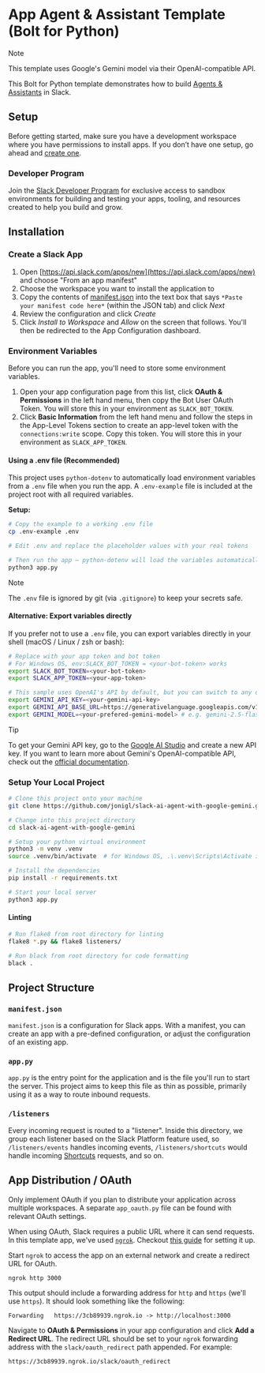 # App Agent & Assistant Template (Bolt for Python)

> [!NOTE]
> This template uses Google's Gemini model via their OpenAI-compatible API.

This Bolt for Python template demonstrates how to build [Agents & Assistants](https://api.slack.com/docs/apps/ai) in Slack.

## Setup
Before getting started, make sure you have a development workspace where you have permissions to install apps. If you don’t have one setup, go ahead and [create one](https://slack.com/create).

### Developer Program
Join the [Slack Developer Program](https://api.slack.com/developer-program) for exclusive access to sandbox environments for building and testing your apps, tooling, and resources created to help you build and grow.

## Installation

### Create a Slack App
1. Open [https://api.slack.com/apps/new](https://api.slack.com/apps/new) and choose "From an app manifest"
2. Choose the workspace you want to install the application to
3. Copy the contents of [manifest.json](./manifest.json) into the text box that says `*Paste your manifest code here*` (within the JSON tab) and click *Next*
4. Review the configuration and click *Create*
5. Click *Install to Workspace* and *Allow* on the screen that follows. You'll then be redirected to the App Configuration dashboard.

### Environment Variables
Before you can run the app, you'll need to store some environment variables.

1. Open your app configuration page from this list, click **OAuth & Permissions** in the left hand menu, then copy the Bot User OAuth Token. You will store this in your environment as `SLACK_BOT_TOKEN`.
2. Click **Basic Information** from the left hand menu and follow the steps in the App-Level Tokens section to create an app-level token with the `connections:write` scope. Copy this token. You will store this in your environment as `SLACK_APP_TOKEN`.

#### Using a .env file (Recommended)

This project uses `python-dotenv` to automatically load environment variables from a `.env` file when you run the app. A `.env-example` file is included at the project root with all required variables.

**Setup:**

```zsh
# Copy the example to a working .env file
cp .env-example .env

# Edit .env and replace the placeholder values with your real tokens

# Then run the app — python-dotenv will load the variables automatically:
python3 app.py
```

> [!NOTE]
> The `.env` file is ignored by git (via `.gitignore`) to keep your secrets safe.

#### Alternative: Export variables directly

If you prefer not to use a `.env` file, you can export variables directly in your shell (macOS / Linux / zsh or bash):

```zsh
# Replace with your app token and bot token
# For Windows OS, env:SLACK_BOT_TOKEN = <your-bot-token> works
export SLACK_BOT_TOKEN=<your-bot-token>
export SLACK_APP_TOKEN=<your-app-token>

# This sample uses OpenAI's API by default, but you can switch to any other solution!
export GEMINI_API_KEY=<your-gemini-api-key>
export GEMINI_API_BASE_URL=https://generativelanguage.googleapis.com/v1beta/openai/
export GEMINI_MODEL=<your-prefered-gemini-model> # e.g. gemini-2.5-flash
```
> [!TIP]
> To get your Gemini API key, go to the [Google AI Studio](https://aistudio.google.com/app/api-keys) and create a new API key.
> If you want to learn more about Gemini's OpenAI-compatible API, check out the [official documentation](https://ai.google.dev/gemini-api/docs/openai/).

### Setup Your Local Project
```zsh
# Clone this project onto your machine
git clone https://github.com/jonigl/slack-ai-agent-with-google-gemini.git

# Change into this project directory
cd slack-ai-agent-with-google-gemini

# Setup your python virtual environment
python3 -m venv .venv
source .venv/bin/activate  # for Windows OS, .\.venv\Scripts\Activate instead should work

# Install the dependencies
pip install -r requirements.txt

# Start your local server
python3 app.py
```

#### Linting
```zsh
# Run flake8 from root directory for linting
flake8 *.py && flake8 listeners/

# Run black from root directory for code formatting
black .
```

## Project Structure

### `manifest.json`

`manifest.json` is a configuration for Slack apps. With a manifest, you can create an app with a pre-defined configuration, or adjust the configuration of an existing app.

### `app.py`

`app.py` is the entry point for the application and is the file you'll run to start the server. This project aims to keep this file as thin as possible, primarily using it as a way to route inbound requests.

### `/listeners`

Every incoming request is routed to a "listener". Inside this directory, we group each listener based on the Slack Platform feature used, so `/listeners/events` handles incoming events, `/listeners/shortcuts` would handle incoming [Shortcuts](https://api.slack.com/interactivity/shortcuts) requests, and so on.

## App Distribution / OAuth

Only implement OAuth if you plan to distribute your application across multiple workspaces. A separate `app_oauth.py` file can be found with relevant OAuth settings.

When using OAuth, Slack requires a public URL where it can send requests. In this template app, we've used [`ngrok`](https://ngrok.com/download). Checkout [this guide](https://ngrok.com/docs#getting-started-expose) for setting it up.

Start `ngrok` to access the app on an external network and create a redirect URL for OAuth.

```
ngrok http 3000
```

This output should include a forwarding address for `http` and `https` (we'll use `https`). It should look something like the following:

```
Forwarding   https://3cb89939.ngrok.io -> http://localhost:3000
```

Navigate to **OAuth & Permissions** in your app configuration and click **Add a Redirect URL**. The redirect URL should be set to your `ngrok` forwarding address with the `slack/oauth_redirect` path appended. For example:

```
https://3cb89939.ngrok.io/slack/oauth_redirect
```
